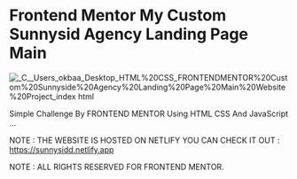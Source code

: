 # Frontend Mentor My Custom Sunnysid Agency Landing Page Main

![_C__Users_okbaa_Desktop_HTML%20CSS_FRONTENDMENTOR%20Custom%20Sunnyside%20Agency%20Landing%20Page%20Main%20Website%20Project_index html](https://user-images.githubusercontent.com/96151694/155038184-57fa4274-6493-46ba-afc7-a3ecb00574a4.png)

Simple Challenge By FRONTEND MENTOR Using HTML CSS And JavaScript ...

NOTE : THE WEBSITE IS HOSTED ON NETLIFY YOU CAN CHECK IT OUT : https://sunnysidd.netlify.app

NOTE : ALL RIGHTS RESERVED FOR FRONTEND MENTOR.
